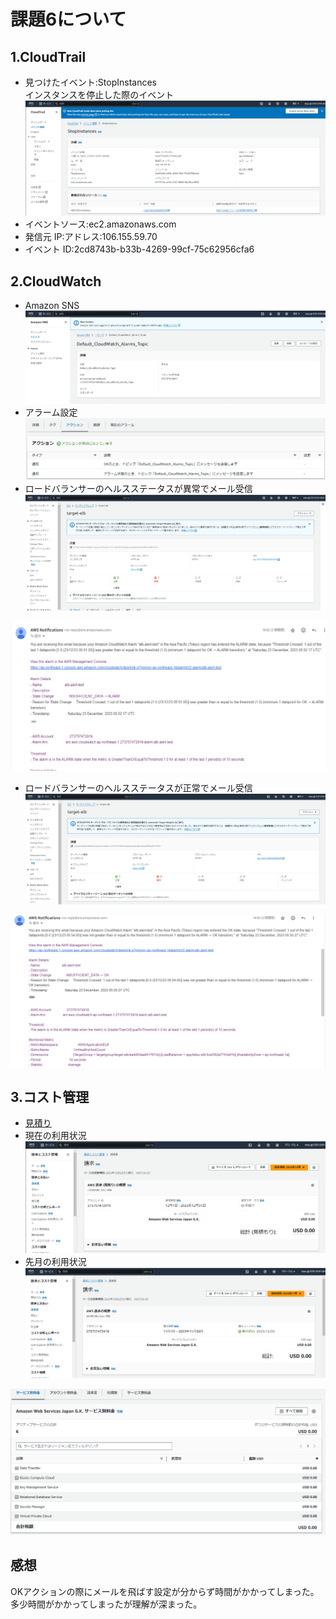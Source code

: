 # 課題6について
## 1.CloudTrail  
- 見つけたイベント:StopInstances  
インスタンスを停止した際のイベント  
![vpc](img06/event.png)  
- イベントソース:ec2.amazonaws.com  
- 発信元 IP:アドレス:106.155.59.70  
- イベント ID:2cd8743b-b33b-4269-99cf-75c62956cfa6  
  
## 2.CloudWatch  
- Amazon SNS  
![ec2-overview.png ](img06/amazon-sns.png)  
- アラーム設定  
![alerm.png ](img06/alerm.png)  
- ロードバランサーのヘルスステータスが異常でメール受信  
![error-check.png ](img06/error-check.png)  

![error-mail.png ](img06/error-mail.png)  
- ロードバランサーのヘルスステータスが正常でメール受信  
![ok-check.png ](img06/ok-check.png)  

![ok-mail.png ](img06/ok-mail.png)  

## 3.コスト管理  
- [見積り](https://calculator.aws/#/estimate?id=b8744aa5d69b54085c4f8d4802584cf43eef9c6d)  
- 現在の利用状況  
![thismonth-bill](img06/thismonth-bill.png) 
- 先月の利用状況  
![lastmonth-bill](img06/lastmonth-bill.png)  

![lastmonth-bill-detail](img06/lastmonth-bill-detail.png) 

## 感想    
OKアクションの際にメールを飛ばす設定が分からず時間がかかってしまった。  
多少時間がかかってしまったが理解が深まった。
